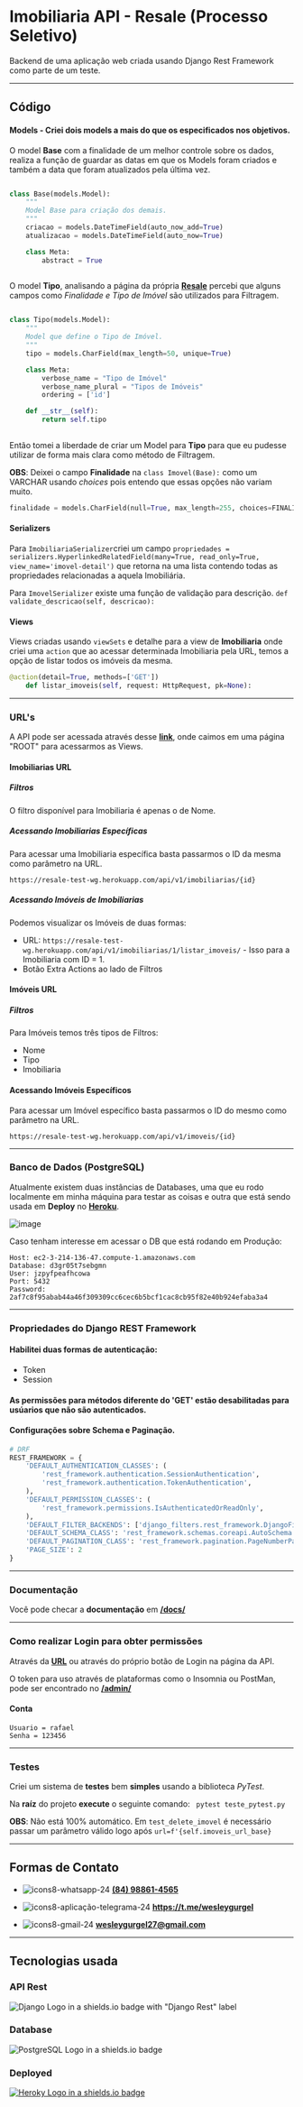 # Imobiliaria API - Resale (Processo Seletivo)

Backend de uma aplicação web criada usando Django Rest Framework como parte de um teste.

___
## Código

#### Models - Criei dois models a mais do que os especificados nos objetivos.

O model **Base** com a finalidade de um melhor controle sobre os dados, realiza a função de guardar as datas em que os Models foram criados e também a data que foram  atualizados pela última vez. 
```py

class Base(models.Model):
    """
    Model Base para criação dos demais.
    """
    criacao = models.DateTimeField(auto_now_add=True)
    atualizacao = models.DateTimeField(auto_now=True)

    class Meta:
        abstract = True
        
```

O model **Tipo**, analisando a página da própria **[Resale](https://resale.com.br/busca)** percebi que alguns campos como *Finalidade e Tipo de Imóvel* são utilizados para Filtragem. 

```py

class Tipo(models.Model):
    """
    Model que define o Tipo de Imóvel.
    """
    tipo = models.CharField(max_length=50, unique=True)

    class Meta:
        verbose_name = "Tipo de Imóvel"
        verbose_name_plural = "Tipos de Imóveis"
        ordering = ['id']

    def __str__(self):
        return self.tipo
        
```

Então tomei a liberdade de criar um Model para **Tipo** para que eu pudesse utilizar de forma mais clara como método de Filtragem.

**OBS**: Deixei o campo **Finalidade** na `class Imovel(Base):` como um VARCHAR usando *choices* pois entendo que essas opções não variam muito.
```py
finalidade = models.CharField(null=True, max_length=255, choices=FINALIDADE_IMOVEL)       
```

#### Serializers
Para `ImobiliariaSerializer`criei um campo `propriedades = serializers.HyperlinkedRelatedField(many=True, read_only=True, view_name='imovel-detail')` que retorna na uma lista contendo todas as propriedades relacionadas a aquela Imobiliária.

Para `ImovelSerializer` existe uma função de validação para descrição. ```def validate_descricao(self, descricao):```

#### Views
Views criadas usando `viewSets` e detalhe para a view de **Imobiliaria** onde criei uma `action` que ao acessar determinada Imobiliaria pela URL, temos a opção de listar todos os imóveis da mesma.
```py
@action(detail=True, methods=['GET'])
    def listar_imoveis(self, request: HttpRequest, pk=None):
```
___
### URL's
A API pode ser acessada através desse **[link](https://resale-test-wg.herokuapp.com/)**, onde caimos em uma página "ROOT" para acessarmos as Views.

#### Imobiliarias URL
##### Filtros
O filtro disponível para Imobiliaria é apenas o de Nome.

##### Acessando Imobiliarias Específicas
Para acessar uma Imobiliaria específica basta passarmos o ID da mesma como parâmetro na URL.

`https://resale-test-wg.herokuapp.com/api/v1/imobiliarias/{id}`

##### Acessando Imóveis de Imobiliarias
Podemos visualizar os Imóveis de duas formas:
- URL: `https://resale-test-wg.herokuapp.com/api/v1/imobiliarias/1/listar_imoveis/` - Isso para a Imobiliaria com ID = 1.
- Botão Extra Actions ao lado de Filtros

#### Imóveis URL
##### Filtros
Para Imóveis temos três tipos de Filtros:
- Nome
- Tipo
- Imobiliaria

#### Acessando Imóveis Específicos
Para acessar um Imóvel específico basta passarmos o ID do mesmo como parâmetro na URL.

`https://resale-test-wg.herokuapp.com/api/v1/imoveis/{id}`
___
### Banco de Dados (PostgreSQL)
Atualmente existem duas instâncias de Databases, uma que eu rodo localmente em minha máquina para testar as coisas e outra que está sendo usada em **Deploy** no **[Heroku](https://resale-test-wg.herokuapp.com/)**.

![image](https://user-images.githubusercontent.com/39765254/130641673-97f31805-9649-4595-a3a4-3763e9e4e779.png)

Caso tenham interesse em acessar o DB que está rodando em Produção:
```
Host: ec2-3-214-136-47.compute-1.amazonaws.com
Database: d3gr05t7sebgmn
User: jzpyfpeafhcowa
Port: 5432
Password: 2af7c8f95abab44a46f309309cc6cec6b5bcf1cac8cb95f82e40b924efaba3a4
```

___
### Propriedades do Django REST Framework
#### Habilitei duas formas de autenticação:
- Token
- Session

#### As permissões para métodos diferente do 'GET' estão desabilitadas para usúarios que não são autenticados.
#### Configurações sobre Schema e Paginação.

```py
# DRF
REST_FRAMEWORK = {
    'DEFAULT_AUTHENTICATION_CLASSES': (
        'rest_framework.authentication.SessionAuthentication',
        'rest_framework.authentication.TokenAuthentication',
    ),
    'DEFAULT_PERMISSION_CLASSES': (
        'rest_framework.permissions.IsAuthenticatedOrReadOnly',
    ),
    'DEFAULT_FILTER_BACKENDS': ['django_filters.rest_framework.DjangoFilterBackend'],
    'DEFAULT_SCHEMA_CLASS': 'rest_framework.schemas.coreapi.AutoSchema',
    'DEFAULT_PAGINATION_CLASS': 'rest_framework.pagination.PageNumberPagination',
    'PAGE_SIZE': 2
}
```

___
### Documentação
Você pode checar a **documentação** em **[/docs/](https://resale-test-wg.herokuapp.com/docs/)**

___
### Como realizar Login para obter permissões
Através da **[URL](https://resale-test-wg.herokuapp.com/admin/)** ou através do próprio botão de Login na página da API.

O token para uso através de plataformas como o Insomnia ou PostMan, pode ser encontrado no **[/admin/](https://resale-test-wg.herokuapp.com/admin/authtoken/tokenproxy/)**

#### Conta
```
Usuario = rafael
Senha = 123456
```
___
### Testes
Criei um sistema de **testes** bem **simples** usando a biblioteca *PyTest*.

Na **raíz** do projeto **execute** o seguinte comando: ` pytest teste_pytest.py`

**OBS**: Não está 100% automático. Em `test_delete_imovel` é necessário passar um parâmetro válido logo após `url=f'{self.imoveis_url_base}`




___
## Formas de Contato
- ![icons8-whatsapp-24](https://user-images.githubusercontent.com/39765254/130647237-2f0245b8-6360-496a-921a-6eab2da175e2.png) **[(84) 98861-4565](https://api.whatsapp.com/send?phone=5584988614565)**

- ![icons8-aplicação-telegrama-24](https://user-images.githubusercontent.com/39765254/130647892-8b5f4855-2d98-41ae-8e5f-f412e631c238.png)  **https://t.me/wesleygurgel**

- ![icons8-gmail-24](https://user-images.githubusercontent.com/39765254/130647628-2bcb6945-f467-4e46-a991-8e9e313213f8.png)  **wesleygurgel27@gmail.com**



___
## Tecnologias usada

### API Rest
![Django Logo in a shields.io badge with "Django Rest" label](https://img.shields.io/badge/Django%20Rest-gray.svg?logo=django&style=for-the-badge&color=092E20&logoColor=white)

### Database
![PostgreSQL Logo in a shields.io badge](https://img.shields.io/badge/PostgreSQL-gray.svg?logo=postgresql&style=for-the-badge&color=4169E1&logoColor=white)

### Deployed
[![Heroky Logo in a shields.io badge](https://img.shields.io/badge/Heroku-gray.svg?logo=heroku&style=for-the-badge&color=430098&logoColor=white)](hhttps://product-stock-manager.herokuapp.com/api/)
